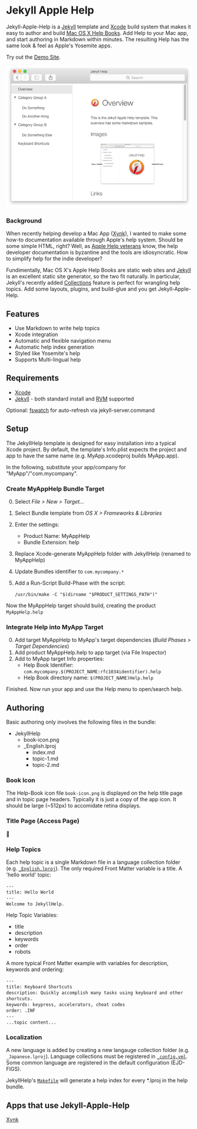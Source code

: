 # Jekyll Apple Help

Jekyll-Apple-Help is a [Jekyll] template and [Xcode] build system that makes it easy to author and build [Mac OS X Help Books](https://developer.apple.com/library/mac/documentation/Carbon/Conceptual/ProvidingUserAssitAppleHelp/user_help_intro/user_assistance_intro.html). Add Help to your Mac app, and start authoring in Markdown within minutes. The resulting Help has the same look & feel as Apple's Yosemite apps.

Try out the [Demo Site](http://habilis.net/jah/English.lproj/).

![Jekyll Apple Help Screenshot](jekyll-apple-help.png)

### Background

When recently helping develop a Mac App ([Xynk]), I wanted to make some how-to documentation available through Apple's help system. Should be some simple HTML, right? Well, as [Apple Help veterans](http://alastairs-place.net/blog/2015/01/14/apple-help-in-2015/) know, the help developer documentation is byzantine and the tools are idiosyncratic. How to simplify help for the indie developer?

Fundimentally, Mac OS X's Apple Help Books are static web sites and [Jekyll] is an excellent static site generator, so the two fit naturally. In particular, Jekyll's recently added [Collections](http://jekyllrb.com/docs/collections/) feature is perfect for wrangling help topics. Add some layouts, plugins, and build-glue and you get Jekyll-Apple-Help.

## Features

- Use Markdown to write help topics
- Xcode integration
- Automatic and flexible navigation menu
- Automatic help index generation
- Styled like Yosemite's help
- Supports Multi-lingual help


## Requirements

- [Xcode]
- [Jekyll] - both standard install and [RVM](https://rvm.io) supported

Optional: [fswatch](http://brewformulas.org/Fswatch) for auto-refresh via jekyll-server.command

## Setup

The JekyllHelp template is designed for easy installation into a typical Xcode project. By default, the template's Info.plist expects the project and app to have the same name (e.g. MyApp.xcodeproj builds MyApp.app).

In the following, substitute your app/company for "MyApp"/"com.mycompany".

### Create MyAppHelp Bundle Target

0. Select _File > New > Target..._
0. Select Bundle template from _OS X > Frameworks & Libraries_
0. Enter the settings:
    - Product Name: MyAppHelp
    - Bundle Extension: help
0. Replace Xcode-generate MyAppHelp folder with JekyllHelp (renamed to MyAppHelp)
0. Update Bundles identifier to `com.mycompany.*`
0. Add a Run-Script Build-Phase with the script:

   ```
   /usr/bin/make -C "$(dirname "$PRODUCT_SETTINGS_PATH")"
   ```

Now the MyAppHelp target should build, creating the product `MyAppHelp.help`

### Integrate Help into MyApp Target

0. Add target MyAppHelp to MyApp's target dependencies (_Build Phases > Target Dependencies_)
0. Add product MyAppHelp.help to app target (via File Inspector)
0. Add to MyApp target Info properties:
	- Help Book Identifier: `com.mycompany.$(PROJECT_NAME:rfc1034identifier).help`
	- Help Book directory name: `$(PROJECT_NAME)Help.help`

Finished. Now run your app and use the Help menu to open/search help.

## Authoring

Basic authoring only involves the following files in the bundle:

- JekyllHelp
  - book-icon.png
  - _English.lproj
    - index.md
    - topic-1.md
    - topic-2.md

### Book Icon

The Help-Book icon file `book-icon.png` is displayed on the help title page and in topic page headers. Typically it is just a copy of the app icon. It should be large (~512px) to accomidate retina displays.

### Title Page (Access Page)

🚧

### Help Topics

Each help topic is a single Markdown file in a language collection folder (e.g. [`_English.lproj`](JekyllHelp/_English.lproj)). The only required Front Matter variable is a title. A 'hello world' topic:

```
---
title: Hello World
---
Welcome to JekyllHelp.
```
Help Topic Variables:

- title
- description
- keywords 
- order
- robots

A more typical Front Matter example with variables for description, keywords and ordering:

```
---
title: Keyboard Shortcuts
description: Quickly accomplish many tasks using keyboard and other shortcuts.
keywords: keypress, accelerators, cheat codes
order: .INF
---
...topic content...
```
### Localization

A new language is added by creating a new langauge collection folder (e.g. `_Japanese.lproj`). Language collections must be registered in [`_config.yml`](JekyllHelp/_config.yml). Some common language are registered in the default configuration (EJD-FIGS).

JekyllHelp's [`Makefile`](JekyllHelp/Makefile) will generate a help index for every *.lproj in the help bundle.

## Apps that use Jekyll-Apple-Help

[Xynk]

[Jekyll]: http://jekyllrb.com
[Xcode]: https://developer.apple.com/xcode/
[Xynk]: http://xynkapp.com/
